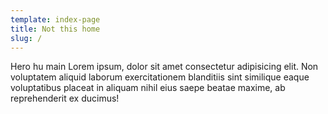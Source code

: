 ```yaml
---
template: index-page
title: Not this home
slug: /
---
```

Hero hu main Lorem ipsum, dolor sit amet consectetur adipisicing elit. Non voluptatem aliquid laborum exercitationem blanditiis sint similique eaque voluptatibus placeat in aliquam nihil eius saepe beatae maxime, ab reprehenderit ex ducimus!